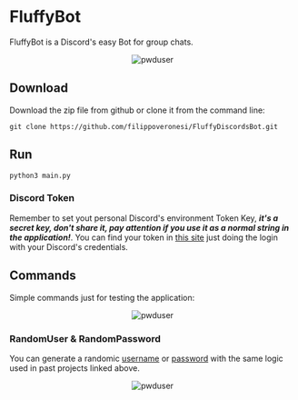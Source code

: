 # FluffyBot
FluffyBot is a Discord's easy Bot for group chats. 

<p align="center">
  <img src="https://github.com/filippoveronesi/FluffyDiscordsBot/blob/main/img/online.png" alt="pwduser"/>
</p>


## Download 
Download the zip file from github or clone it from the command line:

```
git clone https://github.com/filippoveronesi/FluffyDiscordsBot.git
```

## Run
```
python3 main.py
```
### Discord Token
Remember to set yout personal Discord's environment Token Key, **_it's a secret key, don't share it, pay attention if you use it as a normal string in the application!_**.
You can find your token in [this site](https://discord.com/developers/applications) just doing the login with your Discord's credentials.

## Commands
Simple commands just for testing the application:
<p align="center">
  <img src="https://github.com/filippoveronesi/FluffyDiscordsBot/blob/main/img/commands.png" alt="pwduser"/>
</p>



### RandomUser & RandomPassword
You can generate a randomic [username](https://github.com/filippoveronesi/random_usernames_generator) or [password](https://github.com/filippoveronesi/random_passwords_generator) with the same logic used in past projects linked above.
<p align="center">
  <img src="https://github.com/filippoveronesi/FluffyDiscordsBot/blob/main/img/pwduser.jpg" alt="pwduser"/>
</p>
